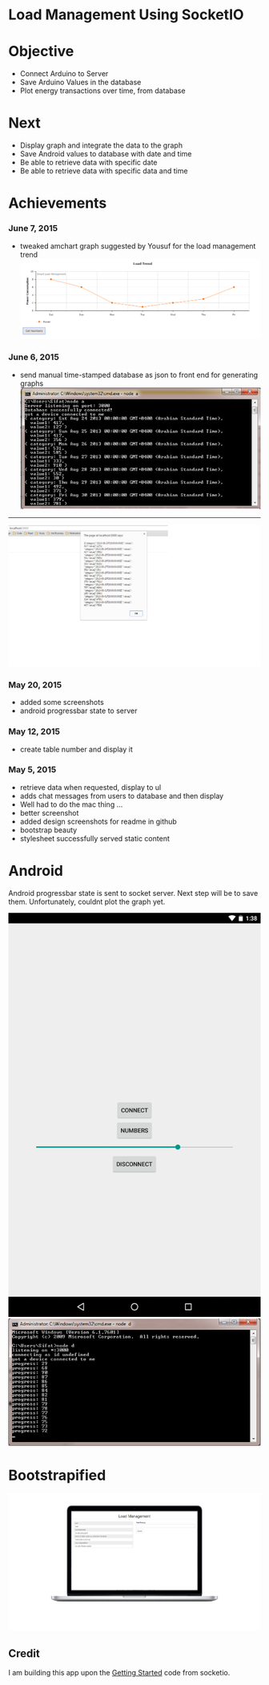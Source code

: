 # Load Management Using SocketIO

# Objective
- Connect Arduino to Server
- Save Arduino Values in the database
- Plot energy transactions over time, from database
 

# Next
- Display graph and integrate the data to the graph
- Save Android values to database with date and time
- Be able to retrieve data with specific date
- Be able to retrieve data with specific data and time


# Achievements
### June 7, 2015
- tweaked amchart graph suggested by Yousuf for the load management trend
![Load Management Trend](https://raw.githubusercontent.com/sifatsultan/js-socketio-loadmanagement/master/design/7jun1.png)


### June 6, 2015
 - send manual time-stamped database as json to front end for generating graphs
 ![Console](https://raw.githubusercontent.com/sifatsultan/js-socketio-loadmanagement/master/design/6jun1.png)

***

![Front End Console](https://raw.githubusercontent.com/sifatsultan/js-socketio-loadmanagement/master/design/6jun2.png)


### May 20, 2015

- added some screenshots
- android progressbar state to server

### May 12, 2015

- create table number and display it

### May 5, 2015

- retrieve data when requested, display to ul
- adds chat messages from users to database and then display
- Well had to do the mac thing …
- better screenshot
- added design screenshots for readme in github
- bootstrap beauty
- stylesheet successfully served static content

# Android 
Android progressbar state is sent to socket server. Next step will be to save them. Unfortunately, couldnt plot the graph yet.

![Android](https://raw.githubusercontent.com/sifatsultan/js-socketio-loadmanagement/master/design/3.png)
![Progress](https://raw.githubusercontent.com/sifatsultan/js-socketio-loadmanagement/master/design/4.png)

# Bootstrapified
![Bootstrap](https://raw.githubusercontent.com/sifatsultan/js-socketio-loadmanagement/branch/design/2.jpg)

## Credit
I am building this app upon the  [Getting Started](http://socket.io/get-started/chat/) code from socketio.
